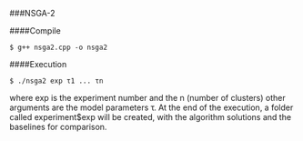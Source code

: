 ###NSGA-2

####Compile

`$ g++ nsga2.cpp -o nsga2`


####Execution

`$ ./nsga2 exp τ1 ... τn`

where exp is the experiment number and the n (number of clusters) other arguments are the model parameters τ. At the end of the execution, a folder called experiment$exp will be created, with the algorithm solutions and the baselines for comparison.
